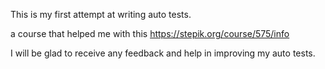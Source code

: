 This is my first attempt at writing auto tests.

a course that helped me with this https://stepik.org/course/575/info

I will be glad to receive any feedback and help in improving my auto tests.
